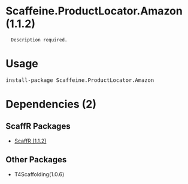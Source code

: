 ﻿Scaffeine.ProductLocator.Amazon (1.1.2)
======

      Description required.
    
Usage
======
<pre>install-package Scaffeine.ProductLocator.Amazon</pre>
Dependencies (2)
=====

ScaffR Packages
------
* [ScaffR (1.1.2)](https://github.com/wcpro/ScaffR/tree/master/src/ScaffR)

Other Packages
------
* T4Scaffolding(1.0.6)
